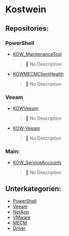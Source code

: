 # Kostwein

## Repositories:
### PowerShell
- [KOW_MaintenanceTool](https://github.com/KOWThamielis/KOW_MaintenanceTool)
	> :memo: No Description
- [KOWMECMClientHealth](https://github.com/In-Pro-Org/KOWMECMClientHealth)
	> :memo: No Description
### Veeam
- [KOWVeeam](https://github.com/KOWThamielis/KOWVeeam)
	> :memo: No Description
- [KOW-Veeam](https://github.com/In-Pro-Org/KOW-Veeam)
	> :memo: No Description
### Main:
- [KOW_ServiceAccounts](https://github.com/KOWThamielis/KOW_ServiceAccounts)
	> :memo: No Description

## Unterkategorien:
- [PowerShell](PowerShell.md)
- [Veeam](Veeam.md)
- [NetApp](NetApp.md)
- [VMware](VMware.md)
- [MECM](MECM.md)
- [Driver](Driver.md)

